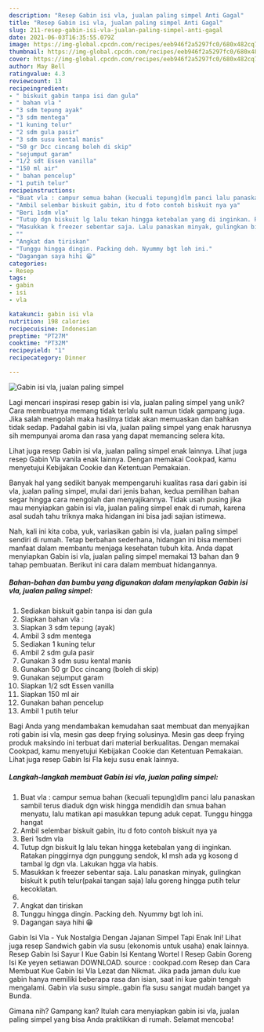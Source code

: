 ```yaml
---
description: "Resep Gabin isi vla, jualan paling simpel Anti Gagal"
title: "Resep Gabin isi vla, jualan paling simpel Anti Gagal"
slug: 211-resep-gabin-isi-vla-jualan-paling-simpel-anti-gagal
date: 2021-06-03T16:35:55.079Z
image: https://img-global.cpcdn.com/recipes/eeb946f2a5297fc0/680x482cq70/gabin-isi-vla-jualan-paling-simpel-foto-resep-utama.jpg
thumbnail: https://img-global.cpcdn.com/recipes/eeb946f2a5297fc0/680x482cq70/gabin-isi-vla-jualan-paling-simpel-foto-resep-utama.jpg
cover: https://img-global.cpcdn.com/recipes/eeb946f2a5297fc0/680x482cq70/gabin-isi-vla-jualan-paling-simpel-foto-resep-utama.jpg
author: May Bell
ratingvalue: 4.3
reviewcount: 13
recipeingredient:
- " biskuit gabin tanpa isi dan gula"
- " bahan vla "
- "3 sdm tepung ayak"
- "3 sdm mentega"
- "1 kuning telur"
- "2 sdm gula pasir"
- "3 sdm susu kental manis"
- "50 gr Dcc cincang boleh di skip"
- "sejumput garam"
- "1/2 sdt Essen vanilla"
- "150 ml air"
- " bahan pencelup"
- "1 putih telur"
recipeinstructions:
- "Buat vla : campur semua bahan (kecuali tepung)dlm panci lalu panaskan sambil terus diaduk dgn wisk hingga mendidih dan smua bahan menyatu, lalu matikan api masukkan tepung aduk cepat. Tunggu hingga hangat"
- "Ambil selembar biskuit gabin, itu d foto contoh biskuit nya ya"
- "Beri 1sdm vla"
- "Tutup dgn biskuit lg lalu tekan hingga ketebalan yang di inginkan. Ratakan pinggirnya dgn punggung sendok, kl msh ada yg kosong d tambal lg dgn vla. Lakukan hgga vla habis."
- "Masukkan k freezer sebentar saja. Lalu panaskan minyak, gulingkan biskuit k putih telur(pakai tangan saja) lalu goreng hingga putih telur kecoklatan."
- ""
- "Angkat dan tiriskan"
- "Tunggu hingga dingin. Packing deh. Nyummy bgt loh ini."
- "Dagangan saya hihi 😁"
categories:
- Resep
tags:
- gabin
- isi
- vla

katakunci: gabin isi vla 
nutrition: 198 calories
recipecuisine: Indonesian
preptime: "PT27M"
cooktime: "PT32M"
recipeyield: "1"
recipecategory: Dinner

---
```



![Gabin isi vla, jualan paling simpel](https://img-global.cpcdn.com/recipes/eeb946f2a5297fc0/680x482cq70/gabin-isi-vla-jualan-paling-simpel-foto-resep-utama.jpg)

Lagi mencari inspirasi resep gabin isi vla, jualan paling simpel yang unik? Cara membuatnya memang tidak terlalu sulit namun tidak gampang juga. Jika salah mengolah maka hasilnya tidak akan memuaskan dan bahkan tidak sedap. Padahal gabin isi vla, jualan paling simpel yang enak harusnya sih mempunyai aroma dan rasa yang dapat memancing selera kita.

Lihat juga resep Gabin isi vla, jualan paling simpel enak lainnya. Lihat juga resep Gabin Vla vanila enak lainnya. Dengan memakai Cookpad, kamu menyetujui Kebijakan Cookie dan Ketentuan Pemakaian.

Banyak hal yang sedikit banyak mempengaruhi kualitas rasa dari gabin isi vla, jualan paling simpel, mulai dari jenis bahan, kedua pemilihan bahan segar hingga cara mengolah dan menyajikannya. Tidak usah pusing jika mau menyiapkan gabin isi vla, jualan paling simpel enak di rumah, karena asal sudah tahu triknya maka hidangan ini bisa jadi sajian istimewa.


Nah, kali ini kita coba, yuk, variasikan gabin isi vla, jualan paling simpel sendiri di rumah. Tetap berbahan sederhana, hidangan ini bisa memberi manfaat dalam membantu menjaga kesehatan tubuh kita. Anda dapat menyiapkan Gabin isi vla, jualan paling simpel memakai 13 bahan dan 9 tahap pembuatan. Berikut ini cara dalam membuat hidangannya.

<!--inarticleads1-->

##### Bahan-bahan dan bumbu yang digunakan dalam menyiapkan Gabin isi vla, jualan paling simpel:

1. Sediakan  biskuit gabin tanpa isi dan gula
1. Siapkan  bahan vla :
1. Siapkan 3 sdm tepung (ayak)
1. Ambil 3 sdm mentega
1. Sediakan 1 kuning telur
1. Ambil 2 sdm gula pasir
1. Gunakan 3 sdm susu kental manis
1. Gunakan 50 gr Dcc cincang (boleh di skip)
1. Gunakan sejumput garam
1. Siapkan 1/2 sdt Essen vanilla
1. Siapkan 150 ml air
1. Gunakan  bahan pencelup
1. Ambil 1 putih telur


Bagi Anda yang mendambakan kemudahan saat membuat dan menyajikan roti gabin isi vla, mesin gas deep frying solusinya. Mesin gas deep frying produk maksindo ini terbuat dari material berkualitas. Dengan memakai Cookpad, kamu menyetujui Kebijakan Cookie dan Ketentuan Pemakaian. Lihat juga resep Gabin Isi Fla keju susu enak lainnya. 

<!--inarticleads2-->

##### Langkah-langkah membuat Gabin isi vla, jualan paling simpel:

1. Buat vla : campur semua bahan (kecuali tepung)dlm panci lalu panaskan sambil terus diaduk dgn wisk hingga mendidih dan smua bahan menyatu, lalu matikan api masukkan tepung aduk cepat. Tunggu hingga hangat
1. Ambil selembar biskuit gabin, itu d foto contoh biskuit nya ya
1. Beri 1sdm vla
1. Tutup dgn biskuit lg lalu tekan hingga ketebalan yang di inginkan. Ratakan pinggirnya dgn punggung sendok, kl msh ada yg kosong d tambal lg dgn vla. Lakukan hgga vla habis.
1. Masukkan k freezer sebentar saja. Lalu panaskan minyak, gulingkan biskuit k putih telur(pakai tangan saja) lalu goreng hingga putih telur kecoklatan.
1. 
1. Angkat dan tiriskan
1. Tunggu hingga dingin. Packing deh. Nyummy bgt loh ini.
1. Dagangan saya hihi 😁


Gabin Isi Vla - Yuk Nostalgia Dengan Jajanan Simpel Tapi Enak Ini! Lihat juga resep Sandwich gabin vla susu (ekonomis untuk usaha) enak lainnya. Resep Gabin Isi Sayur I Kue Gabin Isi Kentang Wortel I Resep Gabin Goreng Isi Ke yeyen setiawan DOWNLOAD. source : cookpad.com Resep dan Cara Membuat Kue Gabin Isi Vla Lezat dan Nikmat. Jika pada jaman dulu kue gabin hanya memiliki beberapa rasa dan isian, saat ini kue gabin tengah mengalami. Gabin vla susu simple..gabin fla susu sangat mudah banget ya Bunda. 

Gimana nih? Gampang kan? Itulah cara menyiapkan gabin isi vla, jualan paling simpel yang bisa Anda praktikkan di rumah. Selamat mencoba!
